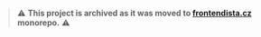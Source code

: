 > ⚠️ **This project is archived as it was moved to [frontendista.cz](https://github.com/frontendista/frontendista.cz) monorepo.** ⚠️
